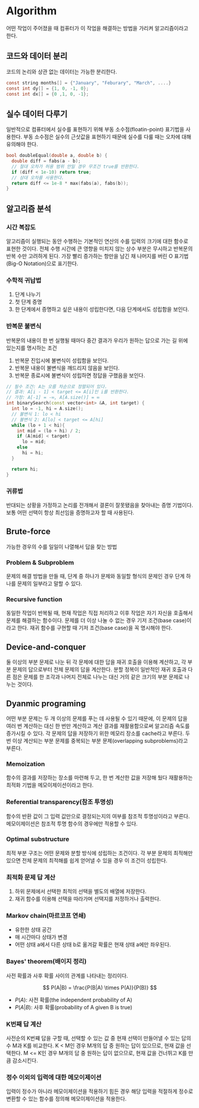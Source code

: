 # Algorithm

어떤 작업이 주어졌을 때 컴퓨터가 이 작업을 해결하는 방법을 가리켜 알고리즘이라고 한다.

## 코드와 데이터 분리

코드의 논리와 상관 없는 데이터는 가능한 분리한다.

```C
const string months[] = {"January", "Feburary", "March", ....}
const int dy[] = {1, 0, -1, 0};
const int dx[] = {0 ,1, 0, -1};
```

## 실수 데이터 다루기

일반적으로 컴퓨터에서 실수를 표현하기 위해 부동 소수점(floatin-point) 표기법을 사용한다.
부동 소수점은 실수의 근삿값을 표현하기 때문에 실수를 다룰 때는 오차에 대해 유의해야 한다.

```C++
bool doubleEqual(double a, double b) {
  double diff = fabs(a - b);
  // 절대 오차가 허용 범위 안일 경우 무조건 true를 반환한다.
  if (diff < 1e-10) return true;
  // 상대 오차를 사용한다.
  return diff <= 1e-8 * max(fabs(a), fabs(b));
}
```

## 알고리즘 분석

### 시간 복잡도

알고리즘이 실행되는 동안 수행하는 기본적인 연산의 수를 입력의 크기에 대한 함수로 표현한 것이다.
전체 수행 시간에 큰 영향을 미치지 않는 상수 부분은 무시하고 반복문의 반복 수만 고려하게 된다.
가장 빨리 증가하는 항만을 남긴 채 나머지를 버린 O 표기법(Big-O Notation)으로 표기한다.

### 수학적 귀납법

1. 단계 나누기
2. 첫 단계 증명
3. 한 단계에서 증명하고 싶은 내용이 성립한다면, 다음 단계에서도 성립함을 보인다.

### 반복문 불변식

반복문의 내용이 한 번 실행될 때마다 중간 결과가 우리가 원하는 답으로 가는 길 위에 있는지를 명시하는 조건

1. 반복문 진입시에 불변식이 성립함을 보인다.
2. 반복문 내용이 불변식을 깨드리지 않음을 보인다.
3. 반복문 종료시에 불변식이 성립하면 정답을 구했음을 보인다.

```C++
// 필수 조건: A는 오름 차순으로 정렬되어 있다.
// 결과: A[i - 1] < target <= A[i]인 i를 반환한다.
// 가정: A[-1] = -∞, A[A.size()] = ∞
int binarySearch(const vector<int> &A, int target) {
  int lo = -1, hi = A.size();
  // 불변식 1: lo < hi
  // 불변식 2: A[lo] < target <= A[hi]
  while (lo + 1 < hi){
    int mid = (lo + hi) / 2;
    if (A[mid] < target)
      lo = mid;
    else
      hi = hi;
  }

  return hi;
}
```

### 귀류법

반대되는 상황을 가정하고 논리를 전개해서 결론이 잘못됐음을 찾아내는 증명 기법이다.
보통 어떤 선택이 항상 최선임을 증명하고자 할 때 사용된다.

## Brute-force

가능한 경우의 수를 일일이 나열해서 답을 찾는 방법

### Problem & Subproblem

문제의 해결 방법을 만들 때, 단계 중 하나가 문제와 동일할 형식의 문제인 경우 단계 하나를 문제의 일부라고 말할 수 있다.

### Recursive function

동일한 작업이 반복될 때, 현재 작업은 직접 처리하고 이후 작업은 자기 자신을 호출해서 문제를 해결하는 함수이다.
문제를 더 이상 나눌 수 없는 경우 기저 조건(base case)이라고 한다.
재귀 함수를 구현할 때 기저 조건(base case)을 꼭 명시해야 한다.

## Device-and-conquer

둘 이상의 부분 문제로 나눈 뒤 각 문제에 대한 답을 재귀 호출을 이용해 계산하고, 각 부분 문제의 답으로부터 전체 문제의 답을 계산한다.
분할 정복이 일반적인 재귀 호출과 다른 점은 문제를 한 조각과 나머지 전체로 나누는 대신 거의 같은 크기의 부분 문제로 나누는 것이다.

## Dyanmic programing

어떤 부분 문제는 두 개 이상의 문제를 푸는 데 사용될 수 있기 때문에, 이 문제의 답을 여러 번 계산하는 대신 한 번만 계산하고 계산 결과를 재활용함으로써 알고리즘 속도를 증가시킬 수 있다.
각 문제의 답을 저장하기 위한 메모리 장소를 cache라고 부른다.
두 번 이상 계산되는 부분 문제를 중복되는 부분 문제(overlapping subproblems)라고 부른다.

### Memoization

함수의 결과를 저장하는 장소를 마련해 두고, 한 번 계산한 값을 저장해 뒀다 재활용하는 최적화 기법을 메모이제이션이라고 한다.

### Referential transparency(참조 투명성)

함수의 반환 값이 그 입력 값만으로 결정되는지의 여부를 참조적 투명성이라고 부른다.
메모이제이션은 참조적 투명 함수의 경우에만 적용할 수 있다.

### Optimal substructure

최적 부분 구조는 어떤 문제와 분할 방식에 성립하는 조건이다.
각 부분 문제의 최적해만 있으면 전체 문제의 최적해를 쉽게 얻어낼 수 있을 경우 이 조건이 성립한다.

### 최적화 문제 답 계산

1. 하위 문제에서 선택한 최적의 선택을 별도의 배열에 저장한다.
2. 재귀 함수를 이용해 선택을 따라가며 선택지를 저정하거나 출력한다.

### Markov chain(마르코프 연쇄)

- 유한한 상태 공간
- 매 시간마다 상태가 변경
- 어떤 상태 a에서 다른 상태 b로 옮겨갈 확률은 현재 상태 a에만 좌우된다.

### Bayes' theorem(배이지 정리)

사전 확률과 사후 확률 사이의 관계를 나타내는 정리이다.

$$
P(A|B) = \frac{P(B|A) \times P(A)}{P(B)}
$$

- $P(A)$: 사전 확률(the independent probability of A)
- $P(A|B)$: 사후 확률(probability of A given B is true)

### K번째 답 계산

사전순의 K번쨰 답을 구할 때, 선택할 수 있는 값 중 현재 선택이 만들어낼 수 있는 답의 수 M과 K를 비교한다.
K < M인 경우 M개의 답 중 원하는 답이 있으므로, 현재 값을 선택한다.
M <= K인 경우 M개의 답 중 원하는 답이 없으므로, 현재 값을 건너뛰고 K를 만큼 감소시킨다.

### 정수 이외의 입력에 대한 메모이제이션

입력이 정수가 아니라 메모이제이션을 적용하기 힘든 경우 해당 입력을 적절하게 정수로 변환할 수 있는 함수를 정의해 메모이제이션을 적용한다.
